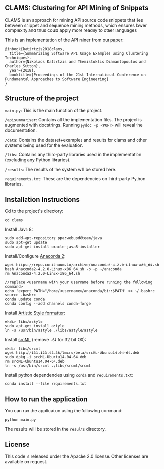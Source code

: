 CLAMS: Clustering for API Mining of Snippets
-----
CLAMS is an approach for mining API source code snippets that lies between snippet and sequence mining methods, which ensures lower complexity and thus could apply more readily to other languages.

This is an implementation of the API miner from our paper:

```
@inbook{katirtzis2018clams,
  title={Summarizing Software API Usage Examples using Clustering Techniques},
  author={Nikolaos Katirtzis and Themistoklis Diamantopoulos and Charles Sutton},
  year={2018},
  booktitle={Proceedings of the 21st International Conference on Fundamental Approaches to Software Engineering}
}

```

## Structure of the project
`main.py`: This is the main function of the project.

`/apisummariser`: Contains all the implementation files. The project is augmented with docstrings. Running `pydoc -p <PORT>` will reveal the documentation.

`/data`: Contains the dataset+examples and results for clams and other systems being used for the evaluation.

`/libs`: Contains any third-party libraries used in the implementation (excluding any Python libraries).

`/results`: The results of the system will be stored here.

`requirements.txt`: These are the dependencies on third-party Python libraries. 

## Installation Instructions

Cd to the project's directory:

```
cd clams
```

Install Java 8:
```
sudo add-apt-repository ppa:webupd8team/java
sudo apt-get update
sudo apt-get install oracle-java8-installer
```

Install/Configure [Anaconda 2](https://www.anaconda.com/download/#linux):
```
wget https://repo.continuum.io/archive/Anaconda2-4.2.0-Linux-x86_64.sh
bash Anaconda2-4.2.0-Linux-x86_64.sh -b -p ~/anaconda
rm Anaconda2-4.2.0-Linux-x86_64.sh

//replace <username with your username before running the following command>
echo 'export PATH="/home/<username>/anaconda/bin:$PATH' >> ~/.bashrc 
source .bashrc
conda update conda
conda config --add channels conda-forge
```

Install [Artistic Style formatter](http://astyle.sourceforge.net/):
```
mkdir libs/astyle
sudo apt-get install astyle
ln -s /usr/bin/astyle ./libs/astyle/astyle
```

Install [srcML](http://www.srcml.org/) (remove `-64` for 32 bit OS):
```
mkdir libs/srcml
wget http://131.123.42.38/lmcrs/beta/srcML-Ubuntu14.04-64.deb
sudo dpkg -i srcML-Ubuntu14.04-64.deb
rm srcML-Ubuntu14.04-64.deb
ln -s /usr/bin/srcml ./libs/srcml/srcml
```
Install python dependencies using `conda` and `requirements.txt`:
```
conda install --file requirements.txt
```

## How to run the application
You can run the application using the following command:

```
python main.py
```

The results will be stored in the `results` directory.

## License

This code is released under the Apache 2.0 license. Other licenses are available on request.
